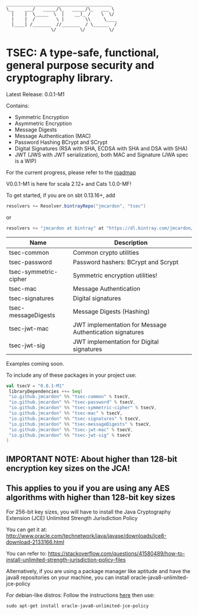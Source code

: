 ```
________________________________________  
\__    ___/   _____/\_   _____/\_   ___ \ 
  |    |  \_____  \  |    __)_ /    \  \/ 
  |    |  /        \ |        \\     \____
  |____| /_______  //_______  / \______  /
                 \/         \/         \/ 
```
# TSEC: A type-safe, functional, general purpose security and cryptography library.

Latest Release: 0.0.1-M1

Contains:
- Symmetric Encryption
- Asymmetric Encryption
- Message Digests
- Message Authentication (MAC)
- Password Hashing BCrypt and SCrypt
- Digital Signatures (RSA with SHA, ECDSA with SHA and DSA with SHA)
- JWT (JWS with JWT serialization), both MAC and Signature (JWA spec is a WIP)

For the current progress, please refer to the [roadmap](https://github.com/jmcardon/tsec/issues/7)


V0.0.1-M1 is here for scala 2.12+ and Cats 1.0.0-MF!

To get started, if you are on sbt 0.13.16+, add

```scala
resolvers += Resolver.bintrayRepo("jmcardon", "tsec")
```

or

```scala
resolvers += "jmcardon at bintray" at "https://dl.bintray.com/jmcardon/tsec"
```

| Name                  | Description                                              |
| -----                 | ----------                                               |
| tsec-common           | Common crypto utilities                                  |
| tsec-password         | Password hashers: BCrypt and Scrypt                      |
| tsec-symmetric-cipher | Symmetric encryption utilities!                          |
| tsec-mac              | Message Authentication                                   |
| tsec-signatures       | Digital signatures                                       |
| tsec-messageDigests   | Message Digests (Hashing)                                |
| tsec-jwt-mac          | JWT implementation for Message Authentication signatures |
| tsec-jwt-sig          | JWT implementation for Digital signatures                |

Examples coming soon.

To include any of these packages in your project use:

```scala
val tsecV = "0.0.1-M1"
 libraryDependencies ++= Seq(
 "io.github.jmcardon" %% "tsec-common" % tsecV,
 "io.github.jmcardon" %% "tsec-password" % tsecV,
 "io.github.jmcardon" %% "tsec-symmetric-cipher" % tsecV,
 "io.github.jmcardon" %% "tsec-mac" % tsecV,
 "io.github.jmcardon" %% "tsec-signatures" % tsecV,
 "io.github.jmcardon" %% "tsec-messageDigests" % tsecV,
 "io.github.jmcardon" %% "tsec-jwt-mac" % tsecV,
 "io.github.jmcardon" %% "tsec-jwt-sig" % tsecV
)
```

## IMPORTANT NOTE: About higher than 128-bit encryption key sizes on the JCA!
## This applies to you if you are using any AES algorithms with higher than 128-bit key sizes
For 256-bit key sizes, you will have to install the Java Cryptography Extension (JCE) Unlimited Strength Jurisdiction Policy

You can get it at: http://www.oracle.com/technetwork/java/javase/downloads/jce8-download-2133166.html

You can refer to:
https://stackoverflow.com/questions/41580489/how-to-install-unlimited-strength-jurisdiction-policy-files

Alternatively, if you are using a package manager like aptitude and have the java8 repositories on your machine,
you can install oracle-java8-unlimited-jce-policy 
  
For debian-like distros:
Follow the instructions [here](http://tipsonubuntu.com/2016/07/31/install-oracle-java-8-9-ubuntu-16-04-linux-mint-18)
then use:

 `sudo apt-get install oracle-java8-unlimited-jce-policy` 